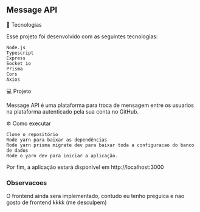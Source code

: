 ## Message API

🔨 Tecnologias

Esse projeto foi desenvolvido com as seguintes tecnologias:

    Node.js
    Typescript
    Express
    Socket io
    Prisma
    Cors
    Axios

💻 Projeto

Message API é uma plataforma para troca de mensagem entre os usuarios na plataforma autenticado pela sua conta no GitHub.

⚙️ Como executar

    Clone o repositório
    Rode yarn para baixar as dependências
    Rode yarn prisma migrate dev para baixar toda a configuracao do banco de dados
    Rode o yarn dev para iniciar a aplicação.

Por fim, a aplicação estará disponível em http://localhost:3000

### Observacoes

O frontend ainda sera implementado, contudo eu tenho preguica e nao gosto de frontend kkkk (me desculpem)
